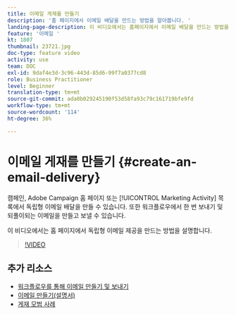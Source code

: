 ```yaml
---
title: 이메일 게재를 만들기
description: '홈 페이지에서 이메일 배달을 만드는 방법을 알아봅니다. '
landing-page-description: 이 비디오에서는 홈페이지에서 이메일 배달을 만드는 방법을 설명합니다.
feature: '이메일 '
kt: 1807
thumbnail: 23721.jpg
doc-type: feature video
activity: use
team: DOC
exl-id: 9daf4e3d-3c96-443d-85d6-99f7a0377cd8
role: Business Practitioner
level: Beginner
translation-type: tm+mt
source-git-commit: ada0b029245190f53d58fa93c79c161719bfe9fd
workflow-type: tm+mt
source-wordcount: '114'
ht-degree: 36%

---
```


# 이메일 게재를 만들기 {#create-an-email-delivery}

캠페인, Adobe Campaign 홈 페이지 또는 [!UICONTROL Marketing Activity] 목록에서 독립형 이메일 배달을 만들 수 있습니다. 또한 워크플로우에서 한 번 보내기 및 되풀이되는 이메일을 만들고 보낼 수 있습니다.

이 비디오에서는 홈 페이지에서 독립형 이메일 제공을 만드는 방법을 설명합니다.

>[!VIDEO](https://video.tv.adobe.com/v/23721?quality=12)

## 추가 리소스

* [워크플로우를 통해 이메일 만들기 및 보내기](/help/communication-channels/email/create-and-send-emails-via-workflow.md)
* [이메일 만들기(설명서)](https://docs.adobe.com/content/help/en/campaign-standard/using/communication-channels/email-messages/creating-an-email.html)
* [게재 모범 사례](https://experienceleague.adobe.com/docs/campaign-standard/using/communication-channels/delivery-bestpractices/delivery-best-practices.html?lang=ko)

